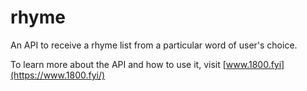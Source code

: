 # rhyme
 
An API to receive a rhyme list from a particular word of user's choice. 

To learn more about the API and how to use it, visit [www.1800.fyi](https://www.1800.fyi/)
